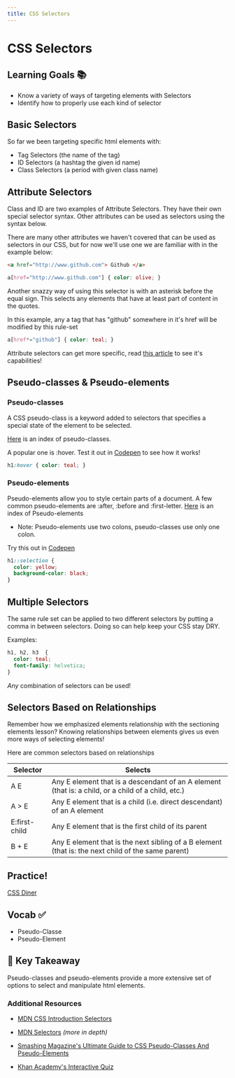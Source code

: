 ```yaml
---
title: CSS Selectors
---
```


# CSS Selectors

## Learning Goals 📚
- Know a variety of ways of targeting elements with Selectors
- Identify how to properly use each kind of selector

## Basic Selectors
So far we been targeting specific html elements with:
- Tag Selectors (the name of the tag)
- ID Selectors (a hashtag the given id name)
- Class Selectors (a period with given class name)


## Attribute Selectors
Class and ID are two examples of Attribute Selectors. They have their own special selector syntax. Other attributes can be used as selectors using the syntax below.

 There are many other attributes we haven't covered that can be used as selectors in our CSS, but for now we'll use one we are familiar with in the example below:

```html
<a href="http://www.github.com"> Github </a>
```

```css
a[href="http://www.github.com"] { color: olive; }
```

Another snazzy way of using this selector is with an asterisk before the equal sign. This selects any elements that have at least part of content in the quotes.

In this example, any a tag that has "github" somewhere in it's href will be modified by this rule-set
```css
a[href*="github"] { color: teal; }
```

Attribute selectors can get more specific, read [this article](https://css-tricks.com/attribute-selectors/) to see it's capabilities!


## Pseudo-classes & Pseudo-elements

### Pseudo-classes
A CSS pseudo-class is a keyword added to selectors that specifies a special state of the element to be selected.

[Here](https://developer.mozilla.org/en-US/docs/Web/CSS/Pseudo-classes) is an index of pseudo-classes.

A popular one is :hover. Test it out in [Codepen](http://codepen.io) to see how it works!
```css
h1:hover { color: teal; }
```
### Pseudo-elements
Pseudo-elements allow you to style certain parts of a document. A few common pseudo-elements are :after, :before and :first-letter. [Here](https://developer.mozilla.org/en-US/docs/Web/CSS/pseudo-elements) is an index of Pseudo-elements

- Note: Pseudo-elements use two colons, pseudo-classes use only one colon.

Try this out in [Codepen](http://codepen.io)
```css
h1::selection {
  color: yellow;
  background-color: black;
}
```


## Multiple Selectors
The same rule set can be applied to two different selectors by putting a comma in between selectors. Doing so can help keep your CSS stay DRY.

Examples:
```css
h1, h2, h3  {
  color: teal;
  font-family: helvetica;
}
```

*Any* combination of selectors can be used!

## Selectors Based on Relationships
Remember how we emphasized elements relationship with the sectioning elements lesson? Knowing relationships between elements gives us even more ways of selecting elements!

Here are common selectors based on relationships

| Selector      | Selects        
| ------------- |-------------|
| A E      | Any E element that is a descendant of an A element (that is: a child, or a child of a child, etc.) |
| A > E     | Any E element that is a child (i.e. direct descendant) of an A element     |  
| E:first-child | Any E element that is the first child of its parent    |  
| B + E | Any E element that is the next sibling of a B element (that is: the next child of the same parent)    |


## Practice!
[CSS Diner](http://flukeout.github.io/)

## Vocab ✅
  - Pseudo-Classe
  - Pseudo-Element


## 🔑 Key Takeaway
Pseudo-classes and pseudo-elements provide a more extensive set of options to select and manipulate html elements.

### Additional Resources
- [MDN CSS Introduction Selectors](https://developer.mozilla.org/en-US/docs/Learn/CSS/Introduction_to_CSS/Selectors)

- [MDN Selectors](https://developer.mozilla.org/en-US/docs/Web/Guide/CSS/Getting_started/Selectors) *(more in depth)*

- [Smashing Magazine's Ultimate Guide to CSS Pseudo-Classes And Pseudo-Elements](https://www.smashingmagazine.com/2016/05/an-ultimate-guide-to-css-pseudo-classes-and-pseudo-elements/)
- [Khan Academy's Interactive Quiz](https://www.khanacademy.org/computing/computer-programming/html-css/more-css-selectors/e/quiz--css-specificity-rules)
